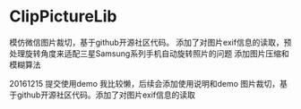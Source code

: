 # ClipPictureLib
模仿微信图片裁切，基于github开源社区代码。
添加了对图片exif信息的读取，预处理旋转角度来适配三星Samsung系列手机自动旋转照片的问题
添加图片压缩和模糊算法



20161215 提交使用demo
我比较懒，后续会添加使用说明和demo
图片裁切，基于github开源社区代码。添加了对图片exif信息的读取
